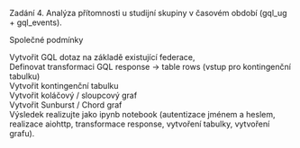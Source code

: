 Zadání 4. Analýza přítomnosti u studijní skupiny v časovém období (gql_ug + gql_events).

Společné podmínky
   
Vytvořit GQL dotaz na základě existující federace,  
Definovat transformaci GQL response -> table rows (vstup pro kontingenční tabulku)  
Vytvořit kontingenční tabulku  
Vytvořit koláčový / sloupcový graf  
Vytvořit Sunburst / Chord graf  
Výsledek realizujte jako ipynb notebook (autentizace jménem a heslem, realizace aiohttp, transformace response, vytvoření tabulky, vytvoření grafu).  
